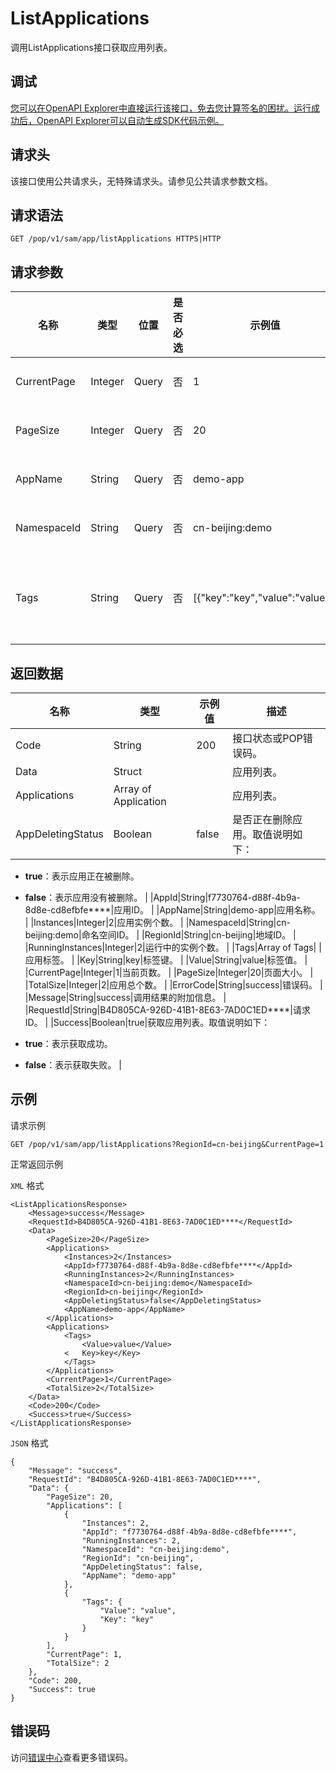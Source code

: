 # ListApplications

调用ListApplications接口获取应用列表。

## 调试

[您可以在OpenAPI Explorer中直接运行该接口，免去您计算签名的困扰。运行成功后，OpenAPI Explorer可以自动生成SDK代码示例。](https://api.aliyun.com/#product=sae&api=ListApplications&type=ROA&version=2019-05-06)

## 请求头

该接口使用公共请求头，无特殊请求头。请参见公共请求参数文档。

## 请求语法

```
GET /pop/v1/sam/app/listApplications HTTPS|HTTP
```

## 请求参数

|名称|类型|位置|是否必选|示例值|描述|
|--|--|--|----|---|--|
|CurrentPage|Integer|Query|否|1|当前页数。 |
|PageSize|Integer|Query|否|20|页面大小。 |
|AppName|String|Query|否|demo-app|应用名称。 |
|NamespaceId|String|Query|否|cn-beijing:demo|命名空间ID。 |
|Tags|String|Query|否|\[\{"key":"key","value":"value"\}\]|标签列表，JSON字符串。 |

## 返回数据

|名称|类型|示例值|描述|
|--|--|---|--|
|Code|String|200|接口状态或POP错误码。 |
|Data|Struct| |应用列表。 |
|Applications|Array of Application| |应用列表。 |
|AppDeletingStatus|Boolean|false|是否正在删除应用。取值说明如下：

 -   **true**：表示应用正在被删除。
-   **false**：表示应用没有被删除。 |
|AppId|String|f7730764-d88f-4b9a-8d8e-cd8efbfe\*\*\*\*|应用ID。 |
|AppName|String|demo-app|应用名称。 |
|Instances|Integer|2|应用实例个数。 |
|NamespaceId|String|cn-beijing:demo|命名空间ID。 |
|RegionId|String|cn-beijing|地域ID。 |
|RunningInstances|Integer|2|运行中的实例个数。 |
|Tags|Array of Tags| |应用标签。 |
|Key|String|key|标签键。 |
|Value|String|value|标签值。 |
|CurrentPage|Integer|1|当前页数。 |
|PageSize|Integer|20|页面大小。 |
|TotalSize|Integer|2|应用总个数。 |
|ErrorCode|String|success|错误码。 |
|Message|String|success|调用结果的附加信息。 |
|RequestId|String|B4D805CA-926D-41B1-8E63-7AD0C1ED\*\*\*\*|请求ID。 |
|Success|Boolean|true|获取应用列表。取值说明如下：

 -   **true**：表示获取成功。
-   **false**：表示获取失败。 |

## 示例

请求示例

```
GET /pop/v1/sam/app/listApplications?RegionId=cn-beijing&CurrentPage=1
```

正常返回示例

`XML` 格式

```
<ListApplicationsResponse>
    <Message>success</Message>
    <RequestId>B4D805CA-926D-41B1-8E63-7AD0C1ED****</RequestId>
    <Data>
        <PageSize>20</PageSize>
        <Applications>
            <Instances>2</Instances>
            <AppId>f7730764-d88f-4b9a-8d8e-cd8efbfe****</AppId>
            <RunningInstances>2</RunningInstances>
            <NamespaceId>cn-beijing:demo</NamespaceId>
            <RegionId>cn-beijing</RegionId>
            <AppDeletingStatus>false</AppDeletingStatus>
            <AppName>demo-app</AppName>
        </Applications>
        <Applications>
            <Tags>
                <Value>value</Value>
            <   Key>key</Key>
            </Tags>
        </Applications>
        <CurrentPage>1</CurrentPage>
        <TotalSize>2</TotalSize>
    </Data>
    <Code>200</Code>
    <Success>true</Success>
</ListApplicationsResponse>
```

`JSON` 格式

```
{
    "Message": "success",
    "RequestId": "B4D805CA-926D-41B1-8E63-7AD0C1ED****",
    "Data": {
        "PageSize": 20,
        "Applications": [
            {
                "Instances": 2,
                "AppId": "f7730764-d88f-4b9a-8d8e-cd8efbfe****",
                "RunningInstances": 2,
                "NamespaceId": "cn-beijing:demo",
                "RegionId": "cn-beijing",
                "AppDeletingStatus": false,
                "AppName": "demo-app"
            },
            {
                "Tags": {
                    "Value": "value",
                    "Key": "key"
                }
            }
        ],
        "CurrentPage": 1,
        "TotalSize": 2
    },
    "Code": 200,
    "Success": true
}
```

## 错误码

访问[错误中心](https://error-center.aliyun.com/status/product/sae)查看更多错误码。

